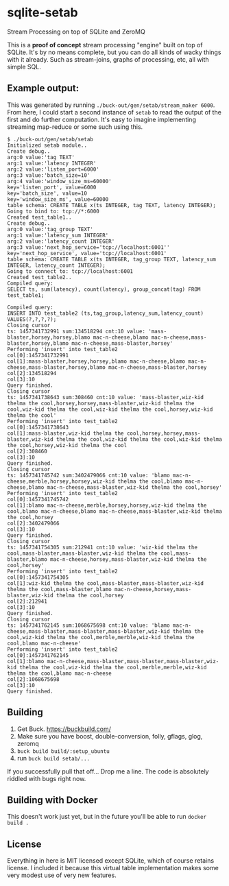 # sqlite-setab
Stream Processing on top of SQLite and ZeroMQ

This is a **proof of concept** stream processing "engine" built on top of SQLite.
It's by no means complete, but you can do all kinds of wacky things with it already.
Such as stream-joins, graphs of processing, etc, all with simple SQL.

## Example output:
This was generated by running `./buck-out/gen/setab/stream_maker 6000`.
From here, I could start a second instance of `setab` to read the output of the first and do further computation.
It's easy to imagine implementing streaming map-reduce or some such using this.
```
$ ./buck-out/gen/setab/setab
Initialized setab module..
Create debug..
arg:0 value:'tag TEXT'
arg:1 value:'latency INTEGER'
arg:2 value:'listen_port=6000'
arg:3 value:'batch_size=10'
arg:4 value:'window_size_ms=60000'
key='listen_port', value=6000
key='batch_size', value=10
key='window_size_ms', value=60000
table schema: CREATE TABLE x(ts INTEGER, tag TEXT, latency INTEGER);
Going to bind to: tcp://*:6000
Created test_table1..
Create debug..
arg:0 value:'tag_group TEXT'
arg:1 value:'latency_sum INTEGER'
arg:2 value:'latency_count INTEGER'
arg:3 value:'next_hop_service='tcp://localhost:6001''
key='next_hop_service', value='tcp://localhost:6001'
table schema: CREATE TABLE x(ts INTEGER, tag_group TEXT, latency_sum INTEGER, latency_count INTEGER);
Going to connect to: tcp://localhost:6001
Created test_table2..
Compiled query: 
SELECT ts, sum(latency), count(latency), group_concat(tag) FROM test_table1;

Compiled query: 
INSERT INTO test_table2 (ts,tag_group,latency_sum,latency_count) VALUES(?,?,?,?);
Closing cursor
ts: 1457341732991 sum:134518294 cnt:10 value: 'mass-blaster,horsey,horsey,blamo mac-n-cheese,blamo mac-n-cheese,mass-blaster,horsey,blamo mac-n-cheese,mass-blaster,horsey'
Performing 'insert' into test_table2
col[0]:1457341732991
col[1]:mass-blaster,horsey,horsey,blamo mac-n-cheese,blamo mac-n-cheese,mass-blaster,horsey,blamo mac-n-cheese,mass-blaster,horsey
col[2]:134518294
col[3]:10
Query finished.
Closing cursor
ts: 1457341738643 sum:308460 cnt:10 value: 'mass-blaster,wiz-kid thelma the cool,horsey,horsey,mass-blaster,wiz-kid thelma the cool,wiz-kid thelma the cool,wiz-kid thelma the cool,horsey,wiz-kid thelma the cool'
Performing 'insert' into test_table2
col[0]:1457341738643
col[1]:mass-blaster,wiz-kid thelma the cool,horsey,horsey,mass-blaster,wiz-kid thelma the cool,wiz-kid thelma the cool,wiz-kid thelma the cool,horsey,wiz-kid thelma the cool
col[2]:308460
col[3]:10
Query finished.
Closing cursor
ts: 1457341745742 sum:3402479066 cnt:10 value: 'blamo mac-n-cheese,merble,horsey,horsey,wiz-kid thelma the cool,blamo mac-n-cheese,blamo mac-n-cheese,mass-blaster,wiz-kid thelma the cool,horsey'
Performing 'insert' into test_table2
col[0]:1457341745742
col[1]:blamo mac-n-cheese,merble,horsey,horsey,wiz-kid thelma the cool,blamo mac-n-cheese,blamo mac-n-cheese,mass-blaster,wiz-kid thelma the cool,horsey
col[2]:3402479066
col[3]:10
Query finished.
Closing cursor
ts: 1457341754305 sum:212941 cnt:10 value: 'wiz-kid thelma the cool,mass-blaster,mass-blaster,wiz-kid thelma the cool,mass-blaster,blamo mac-n-cheese,horsey,mass-blaster,wiz-kid thelma the cool,horsey'
Performing 'insert' into test_table2
col[0]:1457341754305
col[1]:wiz-kid thelma the cool,mass-blaster,mass-blaster,wiz-kid thelma the cool,mass-blaster,blamo mac-n-cheese,horsey,mass-blaster,wiz-kid thelma the cool,horsey
col[2]:212941
col[3]:10
Query finished.
Closing cursor
ts: 1457341762145 sum:1068675698 cnt:10 value: 'blamo mac-n-cheese,mass-blaster,mass-blaster,mass-blaster,wiz-kid thelma the cool,wiz-kid thelma the cool,merble,merble,wiz-kid thelma the cool,blamo mac-n-cheese'
Performing 'insert' into test_table2
col[0]:1457341762145
col[1]:blamo mac-n-cheese,mass-blaster,mass-blaster,mass-blaster,wiz-kid thelma the cool,wiz-kid thelma the cool,merble,merble,wiz-kid thelma the cool,blamo mac-n-cheese
col[2]:1068675698
col[3]:10
Query finished.
```

## Building

1. Get Buck. <https://buckbuild.com/>
2. Make sure you have boost, double-conversion, folly, gflags, glog, zeromq
3. `buck build build/:setup_ubuntu`
4. run `buck build setab/...`

If you successfully pull that off... Drop me a line.
The code is absolutely riddled with bugs right now.

## Building with Docker

This doesn't work just yet, but in the future you'll be able to run `docker build .`

## License

Everything in here is MIT licensed except SQLite, which of course retains license.
I included it because this virtual table implementation makes some very modest use of very new features.
